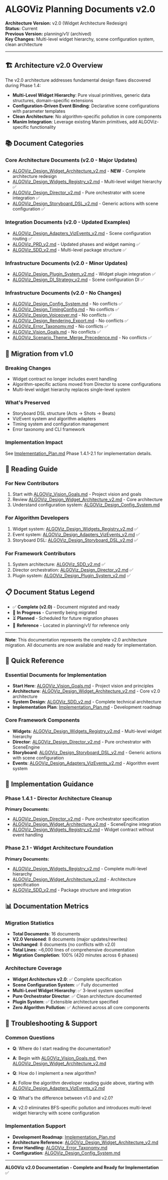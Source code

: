 # ALGOViz Planning Documents v2.0

**Architecture Version:** v2.0 (Widget Architecture Redesign)  
**Status:** Current  
**Previous Version:** planning/v1/ (archived)  
**Key Changes:** Multi-level widget hierarchy, scene configuration system, clean architecture

---

## 🏗️ **Architecture v2.0 Overview**

The v2.0 architecture addresses fundamental design flaws discovered during Phase 1.4:
- **Multi-Level Widget Hierarchy**: Pure visual primitives, generic data structures, domain-specific extensions
- **Configuration-Driven Event Binding**: Declarative scene configurations with parameter templates
- **Clean Architecture**: No algorithm-specific pollution in core components
- **Manim Integration**: Leverage existing Manim primitives, add ALGOViz-specific functionality

## 📚 **Document Categories**

### **Core Architecture Documents (v2.0 - Major Updates)**
- [ALGOViz_Design_Widget_Architecture_v2.md](../v1/ALGOViz_Design_Widget_Architecture_v2.md) - **NEW** - Complete architecture redesign
- [ALGOViz_Design_Widgets_Registry_v2.md](ALGOViz_Design_Widgets_Registry_v2.md) - Multi-level widget hierarchy ✅
- [ALGOViz_Design_Director_v2.md](ALGOViz_Design_Director_v2.md) - Pure orchestrator with scene integration ✅
- [ALGOViz_Design_Storyboard_DSL_v2.md](ALGOViz_Design_Storyboard_DSL_v2.md) - Generic actions with scene configuration ✅

### **Integration Documents (v2.0 - Updated Examples)**
- [ALGOViz_Design_Adapters_VizEvents_v2.md](ALGOViz_Design_Adapters_VizEvents_v2.md) - Scene configuration routing ✅
- [ALGOViz_PRD_v2.md](ALGOViz_PRD_v2.md) - Updated phases and widget naming ✅
- [ALGOViz_SDD_v2.md](ALGOViz_SDD_v2.md) - Multi-level package structure ✅

### **Infrastructure Documents (v2.0 - Minor Updates)**
- [ALGOViz_Design_Plugin_System_v2.md](ALGOViz_Design_Plugin_System_v2.md) - Widget plugin integration ✅
- [ALGOViz_Design_DI_Strategy_v2.md](ALGOViz_Design_DI_Strategy_v2.md) - Scene configuration DI ✅

### **Infrastructure Documents (v2.0 - No Changes)**
- [ALGOViz_Design_Config_System.md](ALGOViz_Design_Config_System.md) - No conflicts ✅
- [ALGOViz_Design_TimingConfig.md](ALGOViz_Design_TimingConfig.md) - No conflicts ✅
- [ALGOViz_Design_Voiceover.md](ALGOViz_Design_Voiceover.md) - No conflicts ✅
- [ALGOViz_Design_Rendering_Export.md](ALGOViz_Design_Rendering_Export.md) - No conflicts ✅
- [ALGOViz_Error_Taxonomy.md](ALGOViz_Error_Taxonomy.md) - No conflicts ✅
- [ALGOViz_Vision_Goals.md](ALGOViz_Vision_Goals.md) - No conflicts ✅
- [ALGOViz_Scenario_Theme_Merge_Precedence.md](ALGOViz_Scenario_Theme_Merge_Precedence.md) - No conflicts ✅

## 🔄 **Migration from v1.0**

### **Breaking Changes**
- Widget contract no longer includes event handling
- Algorithm-specific actions moved from Director to scene configurations
- Multi-level widget hierarchy replaces single-level system

### **What's Preserved**
- Storyboard DSL structure (Acts → Shots → Beats)
- VizEvent system and algorithm adapters
- Timing system and configuration management
- Error taxonomy and CLI framework

### **Implementation Impact**
See [Implementation_Plan.md](../../Implementation_Plan.md) Phase 1.4.1-2.1 for implementation details.

## 📖 **Reading Guide**

### **For New Contributors**
1. Start with [ALGOViz_Vision_Goals.md](ALGOViz_Vision_Goals.md) - Project vision and goals
2. Review [ALGOViz_Design_Widget_Architecture_v2.md](../v1/ALGOViz_Design_Widget_Architecture_v2.md) - Core architecture
3. Understand configuration system: [ALGOViz_Design_Config_System.md](ALGOViz_Design_Config_System.md)

### **For Algorithm Developers**
1. Widget system: [ALGOViz_Design_Widgets_Registry_v2.md](ALGOViz_Design_Widgets_Registry_v2.md) ✅
2. Event system: [ALGOViz_Design_Adapters_VizEvents_v2.md](ALGOViz_Design_Adapters_VizEvents_v2.md) ✅
3. Storyboard DSL: [ALGOViz_Design_Storyboard_DSL_v2.md](ALGOViz_Design_Storyboard_DSL_v2.md) ✅

### **For Framework Contributors**
1. System architecture: [ALGOViz_SDD_v2.md](ALGOViz_SDD_v2.md) ✅
2. Director orchestration: [ALGOViz_Design_Director_v2.md](ALGOViz_Design_Director_v2.md) ✅
3. Plugin system: [ALGOViz_Design_Plugin_System_v2.md](ALGOViz_Design_Plugin_System_v2.md) ✅

## 📋 **Document Status Legend**

- ✅ **Complete (v2.0)** - Document migrated and ready
- 🔄 **In Progress** - Currently being migrated
- ⏳ **Planned** - Scheduled for future migration phases
- 📁 **Reference** - Located in planning/v1/ for reference only

---

**Note**: This documentation represents the complete v2.0 architecture migration. All documents are now available and ready for implementation.

## 🚀 **Quick Reference**

### **Essential Documents for Implementation**
- **Start Here**: [ALGOViz_Vision_Goals.md](ALGOViz_Vision_Goals.md) - Project vision and principles
- **Architecture**: [ALGOViz_Design_Widget_Architecture_v2.md](../v1/ALGOViz_Design_Widget_Architecture_v2.md) - Core v2.0 architecture
- **System Design**: [ALGOViz_SDD_v2.md](ALGOViz_SDD_v2.md) - Complete technical architecture
- **Implementation Plan**: [Implementation_Plan.md](../../Implementation_Plan.md) - Development roadmap

### **Core Framework Components**
- **Widgets**: [ALGOViz_Design_Widgets_Registry_v2.md](ALGOViz_Design_Widgets_Registry_v2.md) - Multi-level widget hierarchy
- **Director**: [ALGOViz_Design_Director_v2.md](ALGOViz_Design_Director_v2.md) - Pure orchestrator with SceneEngine
- **Storyboard**: [ALGOViz_Design_Storyboard_DSL_v2.md](ALGOViz_Design_Storyboard_DSL_v2.md) - Generic actions with scene configuration
- **Events**: [ALGOViz_Design_Adapters_VizEvents_v2.md](ALGOViz_Design_Adapters_VizEvents_v2.md) - Algorithm event system

## 🎯 **Implementation Guidance**

### **Phase 1.4.1 - Director Architecture Cleanup**
**Primary Documents:**
- [ALGOViz_Design_Director_v2.md](ALGOViz_Design_Director_v2.md) - Pure orchestrator specification
- [ALGOViz_Design_Widget_Architecture_v2.md](../v1/ALGOViz_Design_Widget_Architecture_v2.md) - SceneEngine integration
- [ALGOViz_Design_Widgets_Registry_v2.md](ALGOViz_Design_Widgets_Registry_v2.md) - Widget contract without event handling

### **Phase 2.1 - Widget Architecture Foundation**
**Primary Documents:**
- [ALGOViz_Design_Widgets_Registry_v2.md](ALGOViz_Design_Widgets_Registry_v2.md) - Complete multi-level hierarchy
- [ALGOViz_Design_Widget_Architecture_v2.md](../v1/ALGOViz_Design_Widget_Architecture_v2.md) - Architecture specification
- [ALGOViz_SDD_v2.md](ALGOViz_SDD_v2.md) - Package structure and integration

## 📊 **Documentation Metrics**

### **Migration Statistics**
- **Total Documents**: 16 documents
- **V2.0 Versioned**: 8 documents (major updates/rewrites)
- **Unchanged**: 8 documents (no conflicts with v2.0)
- **Total Lines**: ~6,000 lines of comprehensive documentation
- **Migration Completion**: 100% (420 minutes across 6 phases)

### **Architecture Coverage**
- **Widget Architecture v2.0**: ✅ Complete specification
- **Scene Configuration System**: ✅ Fully documented
- **Multi-Level Widget Hierarchy**: ✅ 3-level system specified
- **Pure Orchestrator Director**: ✅ Clean architecture documented
- **Plugin System**: ✅ Extensible architecture specified
- **Zero Algorithm Pollution**: ✅ Achieved across all core components

## 🔧 **Troubleshooting & Support**

### **Common Questions**
- **Q**: Where do I start reading the documentation?
- **A**: Begin with [ALGOViz_Vision_Goals.md](ALGOViz_Vision_Goals.md), then [ALGOViz_Design_Widget_Architecture_v2.md](../v1/ALGOViz_Design_Widget_Architecture_v2.md)

- **Q**: How do I implement a new algorithm?
- **A**: Follow the algorithm developer reading guide above, starting with [ALGOViz_Design_Adapters_VizEvents_v2.md](ALGOViz_Design_Adapters_VizEvents_v2.md)

- **Q**: What's the difference between v1.0 and v2.0?
- **A**: v2.0 eliminates BFS-specific pollution and introduces multi-level widget hierarchy with scene configuration

### **Implementation Support**
- **Development Roadmap**: [Implementation_Plan.md](../../Implementation_Plan.md)
- **Architecture Reference**: [ALGOViz_Design_Widget_Architecture_v2.md](../v1/ALGOViz_Design_Widget_Architecture_v2.md)
- **Error Handling**: [ALGOViz_Error_Taxonomy.md](ALGOViz_Error_Taxonomy.md)
- **Configuration**: [ALGOViz_Design_Config_System.md](ALGOViz_Design_Config_System.md)

---

**ALGOViz v2.0 Documentation - Complete and Ready for Implementation** ✅
